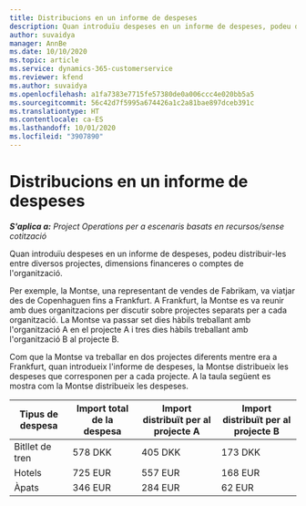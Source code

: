 ```yaml
---
title: Distribucions en un informe de despeses
description: Quan introduïu despeses en un informe de despeses, podeu distribuir-les entre diversos projectes, entitats jurídiques o comptes de l'organització.
author: suvaidya
manager: AnnBe
ms.date: 10/10/2020
ms.topic: article
ms.service: dynamics-365-customerservice
ms.reviewer: kfend
ms.author: suvaidya
ms.openlocfilehash: a1fa7383e7715fe57380de0a006ccc4e020bb5a5
ms.sourcegitcommit: 56c42d7f5995a674426a1c2a81bae897dceb391c
ms.translationtype: HT
ms.contentlocale: ca-ES
ms.lasthandoff: 10/01/2020
ms.locfileid: "3907890"
---
```

# <a name="distributions-on-an-expense-report"></a>Distribucions en un informe de despeses

_**S'aplica a:** Project Operations per a escenaris basats en recursos/sense cotització_

Quan introduïu despeses en un informe de despeses, podeu distribuir-les entre diversos projectes, dimensions financeres o comptes de l'organització.

Per exemple, la Montse, una representant de vendes de Fabrikam, va viatjar des de Copenhaguen fins a Frankfurt. A Frankfurt, la Montse es va reunir amb dues organitzacions per discutir sobre projectes separats per a cada organització. La Montse va passar set dies hàbils treballant amb l'organització A en el projecte A i tres dies hàbils treballant amb l'organització B al projecte B.

Com que la Montse va treballar en dos projectes diferents mentre era a Frankfurt, quan introdueix l'informe de despeses, la Montse distribueix les despeses que corresponen per a cada projecte. A la taula següent es mostra com la Montse distribueix les despeses.

| Tipus de despesa | Import total de la despesa | Import distribuït per al projecte A | Import distribuït per al projecte B |
|--------------|----------------------|---------------------------------|---------------------------------|
| Bitllet de tren   | 578 DKK              | 405 DKK                         | 173 DKK                         |
| Hotels        | 725 EUR              | 557 EUR                         | 168 EUR                         |
| Àpats        | 346 EUR              | 284 EUR                         | 62 EUR                          |
